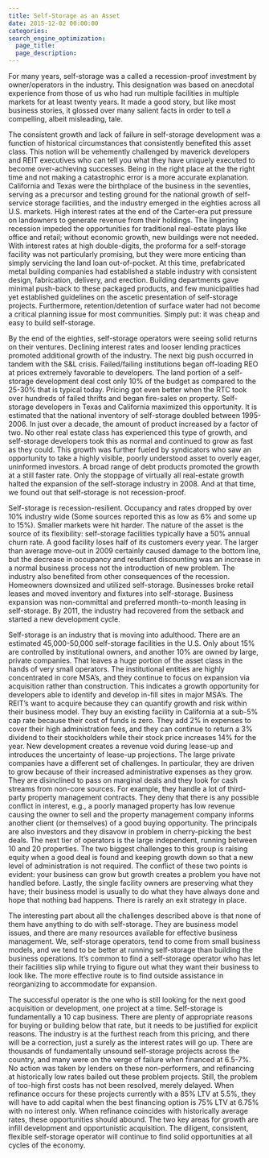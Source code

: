 ```yaml
---
title: Self-Storage as an Asset
date: 2015-12-02 00:00:00
categories:
search_engine_optimization:
  page_title:
  page_description:
---
```


For many years, self-storage was a called a recession-proof investment by owner/operators in the industry. This designation was based on anecdotal experience from those of us who had run multiple facilities in multiple markets for at least twenty years. It made a good story, but like most business stories, it glossed over many salient facts in order to tell a compelling, albeit misleading, tale.

The consistent growth and lack of failure in self-storage development was a function of historical circumstances that consistently benefited this asset class. This notion will be vehemently challenged by maverick developers and REIT executives who can tell you what they have uniquely executed to become over-achieving successes. Being in the right place at the the right time and not making a catastrophic error is a more accurate explanation. California and Texas were the birthplace of the business in the seventies, serving as a precursor and testing ground for the national growth of self-service storage facilities, and the industry emerged in the eighties across all U.S. markets. High interest rates at the end of the Carter-era put pressure on landowners to generate revenue from their holdings. The lingering recession impeded the opportunities for traditional real-estate plays like office and retail; without economic growth, new buildings were not needed. With interest rates at high double-digits, the proforma for a self-storage facility was not particularly promising, but they were more enticing than simply servicing the land loan out-of-pocket. At this time, prefabricated metal building companies had established a stable industry with consistent design, fabrication, delivery, and erection. Building departments gave minimal push-back to these packaged products, and few municipalities had yet established guidelines on the ascetic presentation of self-storage projects. Furthermore, retention/detention of surface water had not become a critical planning issue for most communities. Simply put: it was cheap and easy to build self-storage.

By the end of the eighties, self-storage operators were seeing solid returns on their ventures. Declining interest rates and looser lending practices promoted additional growth of the industry. The next big push occurred in tandem with the S&L crisis. Failed/failing institutions began off-loading REO at prices extremely favorable to developers. The land portion of a self-storage development deal cost only 10% of the budget as compared to the 25-30% that is typical today. Pricing got even better when the RTC took over hundreds of failed thrifts and began fire-sales on property. Self-storage developers in Texas and California maximized this opportunity. It is estimated that the national inventory of self-storage doubled between 1995-2006. In just over a decade, the amount of product increased by a factor of two. No other real estate class has experienced this type of growth, and self-storage developers took this as normal and continued to grow as fast as they could. This growth was further fueled by syndicators who saw an opportunity to take a highly visible, poorly understood asset to overly eager, uninformed investors. A broad range of debt products promoted the growth at a still faster rate. Only the stoppage of virtually all real-estate growth halted the expansion of the self-storage industry in 2008. And at that time, we found out that self-storage is not recession-proof.

Self-storage is recession-resilient. Occupancy and rates dropped by over 10% industry wide (Some sources reported this as low as 6% and some up to 15%). Smaller markets were hit harder. The nature of the asset is the source of its flexibility: self-storage facilities typically have a 50% annual churn rate. A good facility loses half of its customers every year. The larger than average move-out in 2009 certainly caused damage to the bottom line, but the decrease in occupancy and resultant discounting was an increase in a normal business process not the introduction of new problem. The industry also benefited from other consequences of the recession. Homeowners downsized and utilized self-storage. Businesses broke retail leases and moved inventory and fixtures into self-storage. Business expansion was non-committal and preferred month-to-month leasing in self-storage. By 2011, the industry had recovered from the setback and started a new development cycle.

Self-storage is an industry that is moving into adulthood. There are an estimated 45,000-50,000 self-storage facilities in the U.S. Only about 15% are controlled by institutional owners, and another 10% are owned by large, private companies. That leaves a huge portion of the asset class in the hands of very small operators. The institutional entities are highly concentrated in core MSA’s, and they continue to focus on expansion via acquisition rather than construction. This indicates a growth opportunity for developers able to identify and develop in-fill sites in major MSA’s. The REIT’s want to acquire because they can quantify growth and risk within their business model. They buy an existing facility in California at a sub-5% cap rate because their cost of funds is zero. They add 2% in expenses to cover their high administration fees, and they can continue to return a 3% dividend to their stockholders while their stock price increases 14% for the year. New development creates a revenue void during lease-up and introduces the uncertainty of lease-up projections. The large private companies have a different set of challenges. In particular, they are driven to grow because of their increased administrative expenses as they grow. They are disinclined to pass on marginal deals and they look for cash streams from non-core sources. For example, they handle a lot of third-party property management contracts. They deny that there is any possible conflict in interest, e.g., a poorly managed property has low revenue causing the owner to sell and the property management company informs another client (or themselves) of a good buying opportunity. The principals are also investors and they disavow in problem in cherry-picking the best deals. The next tier of operators is the large independent, running between 10 and 20 properties. The two biggest challenges to this group is raising equity when a good deal is found and keeping growth down so that a new level of administration is not required. The conflict of these two points is evident: your business can grow but growth creates a problem you have not handled before. Lastly, the single facility owners are preserving what they have; their business model is usually to do what they have always done and hope that nothing bad happens. There is rarely an exit strategy in place.

The interesting part about all the challenges described above is that none of them have anything to do with self-storage. They are business model issues, and there are many resources available for effective business management. We, self-storage operators, tend to come from small business models, and we tend to be better at running self-storage than building the business operations. It’s common to find a self-storage operator who has let their facilities slip while trying to figure out what they want their business to look like. The more effective route is to find outside assistance in reorganizing to accommodate for expansion.

The successful operator is the one who is still looking for the next good acquisition or development, one project at a time. Self-storage is fundamentally a 10 cap business. There are plenty of appropriate reasons for buying or building below that rate, but it needs to be justified for explicit reasons. The industry is at the furthest reach from this pricing, and there will be a correction, just a surely as the interest rates will go up. There are thousands of fundamentally unsound self-storage projects across the country, and many were on the verge of failure when financed at 6.5-7%. No action was taken by lenders on these non-performers, and refinancing at historically low rates bailed out these problem projects. Still, the problem of too-high first costs has not been resolved, merely delayed. When refinance occurs for these projects currently with a 85% LTV at 5.5%, they will have to add capital when the best financing option is 75% LTV at 6.75% with no interest only. When refinance coincides with historically average rates, these opportunities should abound. The two key areas for growth are infill development and opportunistic acquisition. The diligent, consistent, flexible self-storage operator will continue to find solid opportunities at all cycles of the economy.